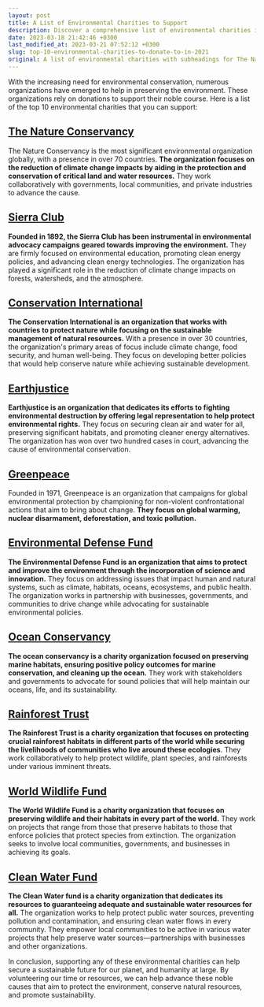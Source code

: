 ```yaml
---
layout: post
title: A List of Environmental Charities to Support
description: Discover a comprehensive list of environmental charities including The Nature Conservancy, Sierra Club, Conservation International, and more, dedicated to conserving nature, protecting endangered species, and promoting sustainable practices.
date: 2023-03-18 21:42:46 +0300
last_modified_at: 2023-03-21 07:52:12 +0300
slug: top-10-environmental-charities-to-donate-to-in-2021
original: A list of environmental charities with subheadings for The Nature Conservancy, Sierra Club, Conservation International, Earthjustice, Greenpeace, Environmental Defense Fund, Ocean Conservancy, Rainforest Trust, World Wildlife Fund, Clean Water Fund
---
```

With the increasing need for environmental conservation, numerous organizations have emerged to help in preserving the environment. These organizations rely on donations to support their noble course. Here is a list of the top 10 environmental charities that you can support:

## [The Nature Conservancy](/environmental-charities/making-a-difference-the-nature-conservancy-s-impact-on-the-environment-and-how-to-support-their-cause-through-donations.html)

The Nature Conservancy is the most significant environmental organization globally, with a presence in over 70 countries. **The organization focuses on the reduction of climate change impacts by aiding in the protection and conservation of critical land and water resources.** They work collaboratively with governments, local communities, and private industries to advance the cause.

## [Sierra Club](/environmental-charities/support-environmental-conservation-efforts-through-sierra-club-donate-today.html)

**Founded in 1892, the Sierra Club has been instrumental in environmental advocacy campaigns geared towards improving the environment.** They are firmly focused on environmental education, promoting clean energy policies, and advancing clean energy technologies. The organization has played a significant role in the reduction of climate change impacts on forests, watersheds, and the atmosphere.

## [Conservation International](/environmental-charities/making-a-difference-donate-to-conservation-international-s-environmental-efforts-today.html)

**The Conservation International is an organization that works with countries to protect nature while focusing on the sustainable management of natural resources.** With a presence in over 30 countries, the organization's primary areas of focus include climate change, food security, and human well-being. They focus on developing better policies that would help conserve nature while achieving sustainable development.

## [Earthjustice](/environmental-charities/supporting-environmental-conservation-through-donations-to-earthjustice.html)

**Earthjustice is an organization that dedicates its efforts to fighting environmental destruction by offering legal representation to help protect environmental rights.** They focus on securing clean air and water for all, preserving significant habitats, and promoting cleaner energy alternatives. The organization has won over two hundred cases in court, advancing the cause of environmental conservation.

## [Greenpeace](/environmental-charities/making-a-difference-donate-to-greenpeace-and-join-the-fight-against-environmental-issues.html)

Founded in 1971, Greenpeace is an organization that campaigns for global environmental protection by championing for non-violent confrontational actions that aim to bring about change. **They focus on global warming, nuclear disarmament, deforestation, and toxic pollution.**

## [Environmental Defense Fund](/environmental-charities/support-environmental-conservation-efforts-donate-to-environmental-defense-fund.html)

**The Environmental Defense Fund is an organization that aims to protect and improve the environment through the incorporation of science and innovation.** They focus on addressing issues that impact human and natural systems, such as climate, habitats, oceans, ecosystems, and public health. The organization works in partnership with businesses, governments, and communities to drive change while advocating for sustainable environmental policies.

## [Ocean Conservancy](/environmental-charities/support-environmental-causes-with-ocean-conservancy-donate-to-make-a-difference.html)

**The ocean conservancy is a charity organization focused on preserving marine habitats, ensuring positive policy outcomes for marine conservation, and cleaning up the ocean.** They work with stakeholders and governments to advocate for sound policies that will help maintain our oceans, life, and its sustainability.

## [Rainforest Trust](/environmental-charities/rainforest-trust-supporting-environmental-conservation-through-donations.html)

**The Rainforest Trust is a charity organization that focuses on protecting crucial rainforest habitats in different parts of the world while securing the livelihoods of communities who live around these ecologies**. They work collaboratively to help protect wildlife, plant species, and rainforests under various imminent threats.

## [World Wildlife Fund](/environmental-charities/making-a-impact-donate-to-world-wildlife-fund-for-environmental-conservation.html)

**The World Wildlife Fund is a charity organization that focuses on preserving wildlife and their habitats in every part of the world.** They work on projects that range from those that preserve habitats to those that enforce policies that protect species from extinction. The organization seeks to involve local communities, governments, and businesses in achieving its goals.

## [Clean Water Fund](/environmental-charities/support-clean-water-initiatives-donate-to-clean-water-fund-today.html)

**The Clean Water fund is a charity organization that dedicates its resources to guaranteeing adequate and sustainable water resources for all.** The organization works to help protect public water sources, preventing pollution and contamination, and ensuring clean water flows in every community. They empower local communities to be active in various water projects that help preserve water sources—partnerships with businesses and other organizations.

In conclusion, supporting any of these environmental charities can help secure a sustainable future for our planet, and humanity at large. By volunteering our time or resources, we can help advance these noble causes that aim to protect the environment, conserve natural resources, and promote sustainability.